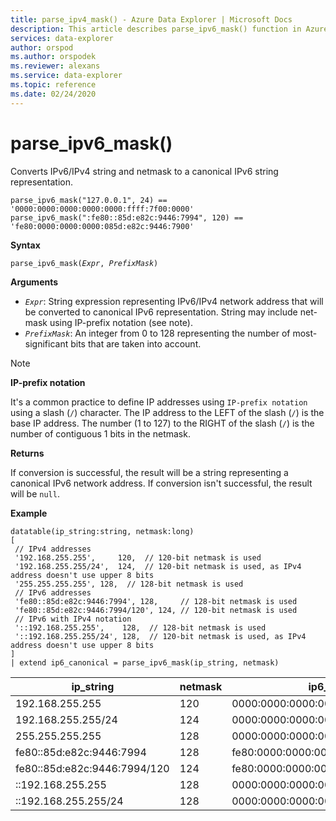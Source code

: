 ```yaml
---
title: parse_ipv4_mask() - Azure Data Explorer | Microsoft Docs
description: This article describes parse_ipv6_mask() function in Azure Data Explorer.
services: data-explorer
author: orspod
ms.author: orspodek
ms.reviewer: alexans
ms.service: data-explorer
ms.topic: reference
ms.date: 02/24/2020
---
```

# parse_ipv6_mask()
 
Converts IPv6/IPv4 string and netmask to a canonical IPv6 string representation.

```kusto
parse_ipv6_mask("127.0.0.1", 24) == '0000:0000:0000:0000:0000:ffff:7f00:0000'
parse_ipv6_mask(":fe80::85d:e82c:9446:7994", 120) == 'fe80:0000:0000:0000:085d:e82c:9446:7900'
```

**Syntax**

`parse_ipv6_mask(`*`Expr`*`, `*`PrefixMask`*`)`

**Arguments**

* *`Expr`*: String expression representing IPv6/IPv4 network address that will be converted to canonical IPv6 representation. String may include net-mask using IP-prefix notation (see note).
* *`PrefixMask`*: An integer from 0 to 128 representing the number of most-significant bits that are taken into account.

> [!Note] 
>**IP-prefix notation**
>
>It's a common practice to define IP addresses using `IP-prefix notation` using a slash (`/`) character.
>The IP address to the LEFT of the slash (`/`) is the base IP address. The number (1 to 127) to the RIGHT of the slash (`/`) is the number of contiguous 1 bits in the netmask.

**Returns**

If conversion is successful, the result will be a string representing a canonical IPv6 network address.
If conversion isn't successful, the result will be `null`.

**Example**

<!-- csl: https://help.kusto.windows.net/Samples -->
```kusto
datatable(ip_string:string, netmask:long)
[
 // IPv4 addresses
 '192.168.255.255',     120,  // 120-bit netmask is used
 '192.168.255.255/24',  124,  // 120-bit netmask is used, as IPv4 address doesn't use upper 8 bits
 '255.255.255.255', 128,  // 128-bit netmask is used
 // IPv6 addresses
 'fe80::85d:e82c:9446:7994', 128,     // 128-bit netmask is used
 'fe80::85d:e82c:9446:7994/120', 124, // 120-bit netmask is used
 // IPv6 with IPv4 notation
 '::192.168.255.255',    128,  // 128-bit netmask is used
 '::192.168.255.255/24', 128,  // 120-bit netmask is used, as IPv4 address doesn't use upper 8 bits
]
| extend ip6_canonical = parse_ipv6_mask(ip_string, netmask)
```

|ip_string|netmask|ip6_canonical|
|---|---|---|
|192.168.255.255|120|0000:0000:0000:0000:0000:ffff:c0a8:ff00|
|192.168.255.255/24|124|0000:0000:0000:0000:0000:ffff:c0a8:ff00|
|255.255.255.255|128|0000:0000:0000:0000:0000:ffff:ffff:ffff|
|fe80::85d:e82c:9446:7994|128|fe80:0000:0000:0000:085d:e82c:9446:7994|
|fe80::85d:e82c:9446:7994/120|124|fe80:0000:0000:0000:085d:e82c:9446:7900|
|::192.168.255.255|128|0000:0000:0000:0000:0000:ffff:c0a8:ffff|
|::192.168.255.255/24|128|0000:0000:0000:0000:0000:ffff:c0a8:ff00|
